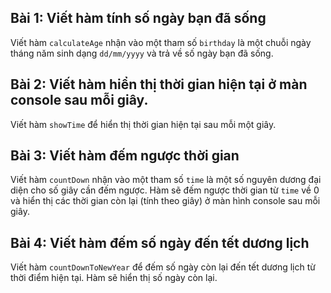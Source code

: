 ## Bài 1: Viết hàm tính số ngày bạn đã sống

Viết hàm `calculateAge` nhận vào một tham số `birthday` là một chuỗi ngày tháng năm sinh dạng `dd/mm/yyyy` và trả về số ngày bạn đã sống.

## Bài 2: Viết hàm hiển thị thời gian hiện tại ở màn console sau mỗi giây.

Viết hàm `showTime` để hiển thị thời gian hiện tại sau mỗi một giây.

## Bài 3: Viết hàm đếm ngược thời gian

Viết hàm `countDown` nhận vào một tham số `time` là một số nguyên dương đại diện cho số giây cần đếm ngược. Hàm sẽ đếm ngược thời gian từ `time` về 0 và hiển thị các thời gian còn lại (tính theo giây) ở màn hình console sau mỗi giây.

## Bài 4: Viết hàm đếm số ngày đến tết dương lịch

Viết hàm `countDownToNewYear` để đếm số ngày còn lại đến tết dương lịch từ thời điểm hiện tại. Hàm sẽ hiển thị số ngày còn lại.
